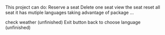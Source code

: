 This project can do:
Reserve a seat
Delete one seat
view the seat
reset all seat
it has mutiple languages taking advantage of package ...

check weather (unfinished)
Exit button back to choose language (unfinished)
